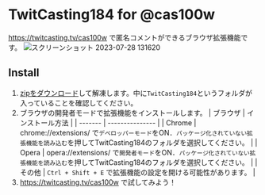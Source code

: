 # TwitCasting184 for @cas100w

https://twitcasting.tv/cas100w で匿名コメントができるブラウザ拡張機能です。
![スクリーンショット 2023-07-28 131620](https://github.com/dep689/TwitCasting184/assets/117683899/a955c6a3-aefa-44bb-af87-efba3644843e)

## Install

1. [zipをダウンロード](https://github.com/dep689/TwitCasting184/releases/download/v3/TwitCasting184_v3.zip)して解凍します。中に`TwitCasting184`というフォルダが入っていることを確認してください。
2. ブラウザの開発者モードで拡張機能をインストールします。
   | ブラウザ | インストール方法 |
   | ------- | --------------- |
   | Chrome  | chrome://extensions/ で`デベロッパーモード`をON．`パッケージ化されていない拡張機能を読み込む`を押してTwitCasting184のフォルダを選択してください。 |
   | Opera   | opera://extensions/ で`開発者モード`をON．`パッケージ化されていない拡張機能を読み込む`を押してTwitCasting184のフォルダを選択してください。 |
   | その他  | `Ctrl + Shift + E` で拡張機能の設定を開ける可能性があります。 |
4. https://twitcasting.tv/cas100w で試してみよう！
